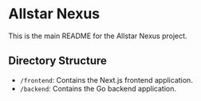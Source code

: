 # Allstar Nexus

This is the main README for the Allstar Nexus project.

## Directory Structure

*   `/frontend`: Contains the Next.js frontend application.
*   `/backend`: Contains the Go backend application.
